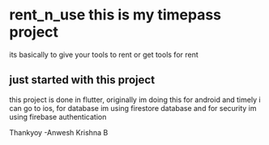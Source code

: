 # rent_n_use this is my timepass project

its basically to give your tools to rent or get tools for rent

## just started with this project

this project is done in flutter, originally im doing this for android and timely i can go to ios,
for database im using firestore database
and for security im using firebase authentication

Thankyoy 
-Anwesh Krishna B
